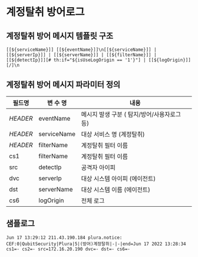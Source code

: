 # 계정탈취 방어로그

## 계정탈취 방어 메시지 템플릿 구조
```
[[${serviceName}]] [[${eventName}]]\n[[${serviceName}]] | [[${serverIp}]] | [[${serverName}]] | [[${filterName}]] | [[${detectIp}]][# th:if="${isUseLogOrigin == '1'}"] | [[${logOrigin}]][/]\n
```

## 계정탈취 방어 메시지 파라미터 정의
|필드명| 변 수 명                       |  내용                                   |
|-----|----------------------------|----------------------------------------|
|_HEADER_ |eventName                   | 메시지 발생 구분 ( 탐지/방어/사용자로그 등)|
|_HEADER_ |serviceName                 | 대상 서비스 명 (계정탈취)|
|_HEADER_ |filterName                  | 계정탈취 필터 이름|
|cs1|filterName                  | 계정탈취 필터 이름|
|src|detectIp                    | 공격자 아이피|
|dvc|serverIp                    | 대상 시스템 아이피 (에이전트)|
|dst|serverName                  | 대상 시스템 이름 (에이전트)|
|cs6|logOrigin                   | 전체 로그            |     




## 샘플로그
```
Jun 17 13:29:12 211.43.190.184 plura.notice: CEF:0|QubitSecurity|Plura|5|(방어)계정탈취|-|-|end=Jun 17 2022 13:28:34 cs1=- cs2=- src=172.16.20.190 dvc=- dst=- cs6=-
```
